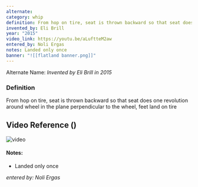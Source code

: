 ```yaml
---
alternate: 
category: whip
definition: From hop on tire, seat is thrown backward so that seat does one revolution around wheel in the plane perpendicular to the wheel, feet land on tire
invented_by: Eli Brill
year: "2015"
video_link: https://youtu.be/aLuftteM2aw
entered_by: Noli Ergas
notes: Landed only once
banner: "![[flatland banner.png]]"
---
```

Alternate Name: 
*Invented by Eli Brill in 2015*

### Definition
From hop on tire, seat is thrown backward so that seat does one revolution around wheel in the plane perpendicular to the wheel, feet land on tire

## Video Reference ()
![video](https://youtu.be/aLuftteM2aw)

#### Notes:
- Landed only once

*entered by: Noli Ergas*
